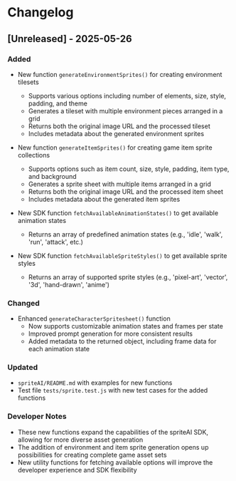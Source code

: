 # Changelog

## [Unreleased] - 2025-05-26

### Added
- New function `generateEnvironmentSprites()` for creating environment tilesets
  - Supports various options including number of elements, size, style, padding, and theme
  - Generates a tileset with multiple environment pieces arranged in a grid
  - Returns both the original image URL and the processed tileset
  - Includes metadata about the generated environment sprites

- New function `generateItemSprites()` for creating game item sprite collections
  - Supports options such as item count, size, style, padding, item type, and background
  - Generates a sprite sheet with multiple items arranged in a grid
  - Returns both the original image URL and the processed item sheet
  - Includes metadata about the generated item sprites

- New SDK function `fetchAvailableAnimationStates()` to get available animation states
  - Returns an array of predefined animation states (e.g., 'idle', 'walk', 'run', 'attack', etc.)

- New SDK function `fetchAvailableSpriteStyles()` to get available sprite styles
  - Returns an array of supported sprite styles (e.g., 'pixel-art', 'vector', '3d', 'hand-drawn', 'anime')

### Changed
- Enhanced `generateCharacterSpritesheet()` function
  - Now supports customizable animation states and frames per state
  - Improved prompt generation for more consistent results
  - Added metadata to the returned object, including frame data for each animation state

### Updated
- `spriteAI/README.md` with examples for new functions
- Test file `tests/sprite.test.js` with new test cases for the added functions

### Developer Notes
- These new functions expand the capabilities of the spriteAI SDK, allowing for more diverse asset generation
- The addition of environment and item sprite generation opens up possibilities for creating complete game asset sets
- New utility functions for fetching available options will improve the developer experience and SDK flexibility
